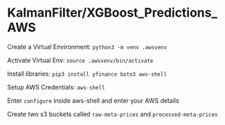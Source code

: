 # KalmanFilter/XGBoost_Predictions_AWS
 
Create a Virtual Environment:
```python3 -m venv .awsvenv```

Activate Virtual Env:
```source .awsvenv/bin/activate```

Install libraries:
```pip3 install yfinance boto3 aws-shell```

Setup AWS Credentials:
```aws-shell```

Enter ```configure``` inside aws-shell and enter your AWS details

Create two s3 buckets called ```raw-meta-prices``` and ```processed-meta-prices```




